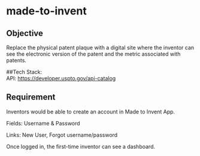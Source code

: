 # made-to-invent
## Objective 

Replace the physical patent plaque with a digital site where the inventor can see the electronic version of the patent and the metric associated with patents. 

##Tech Stack:  
API: https://developer.uspto.gov/api-catalog 

## Requirement 
Inventors would be able to create an account in Made to Invent App.  

Fields: Username & Password 

Links: New User, Forgot username/password 

Once logged in, the first-time inventor can see a dashboard.  
